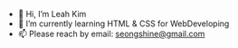 - 👋 Hi, I’m Leah Kim
- 🌱 I’m currently learning HTML & CSS for WebDeveloping
- 📫 Please reach by email: seongshine@gmail.com

<!---
leahshine/leahshine is a ✨ special ✨ repository because its `README.md` (this file) appears on your GitHub profile.
You can click the Preview link to take a look at your changes.
--->
